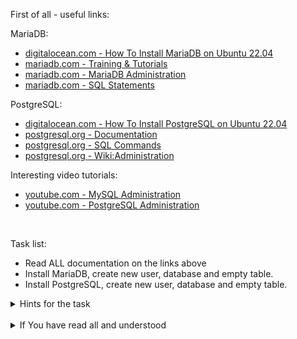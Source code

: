 First of all - useful links:

MariaDB:
- [digitalocean.com - How To Install MariaDB on Ubuntu 22.04](https://www.digitalocean.com/community/tutorials/how-to-install-mariadb-on-ubuntu-22-04)
- [mariadb.com - Training & Tutorials](https://mariadb.com/kb/en/training-tutorials/)
- [mariadb.com - MariaDB Administration](https://mariadb.com/kb/en/mariadb-administration/)
- [mariadb.com - SQL Statements](https://mariadb.com/kb/en/sql-statements/)

PostgreSQL:
- [digitalocean.com - How To Install PostgreSQL on Ubuntu 22.04](https://www.digitalocean.com/community/tutorials/how-to-install-postgresql-on-ubuntu-22-04-quickstart)
- [postgresql.org - Documentation](https://www.postgresql.org/docs/)
- [postgresql.org - SQL Commands](https://www.postgresql.org/docs/current/sql-commands.html)
- [postgresql.org - Wiki:Administration](https://wiki.postgresql.org/wiki/Category:Administration)

Interesting video tutorials:
- [youtube.com - MySQL Administration](https://www.youtube.com/playlist?list=PLPAVdwmqFr64vyY3u28Is_cPcuxvzXerQ)
- [youtube.com - PostgreSQL Administration](https://www.youtube.com/playlist?list=PLwxrtuGg5dNGv4jvDY3TEddn2HIn4-uF9)
<br>

Task list:
- Read ALL documentation on the links above
- Install MariaDB, create new user, database and empty table.
- Install PostgreSQL, create new user, database and empty table.

<details><summary>Hints for the task</summary>
<pre>
<strong>Task 1:</strong>
  $ sudo apt update -y
  $ sudo apt install mariadb-server mariadb-client -y<br>
  $ systemctl status mariadb
  $ mysql_secure_installation
  $ mysql -h localhost -u root -p<br>
  ]> status
  ]> CREATE DATABASE IF NOT EXISTS db_test;
  ]> show databases;
  ]> use db_test;
<br>
<strong>Task 2:</strong>
  $ sudo apt install postgresql<br>
  $ sudo -u postgres createuser --interactive 
  $ sudo -u postgres createdb db_test
  $ sudo -u postgres psql -d postgres
</pre>
</details>
<br>
<details><summary>If You have read all and understood</summary>
<pre>
`touch IReadAllAndUndnderstood`{{exec}}
</pre>
